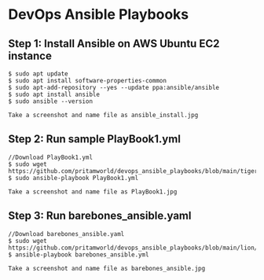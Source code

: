 # DevOps Ansible Playbooks

## Step 1: Install Ansible on AWS Ubuntu EC2 instance
	$ sudo apt update
	$ sudo apt install software-properties-common
	$ sudo apt-add-repository --yes --update ppa:ansible/ansible
	$ sudo apt install ansible
	$ sudo ansible --version

	Take a screenshot and name file as ansible_install.jpg

## Step 2: Run sample PlayBook1.yml
	//Download PlayBook1.yml
	$ sudo wget https://github.com/pritamworld/devops_ansible_playbooks/blob/main/tiger/barebones_ansible.yml
	$ sudo ansible-playbook PlayBook1.yml

	Take a screenshot and name file as PlayBook1.jpg

## Step 3: Run barebones_ansible.yaml
	//Download barebones_ansible.yaml
	$ sudo wget https://github.com/pritamworld/devops_ansible_playbooks/blob/main/lion/PlayBook1.yml
	$ ansible-playbook barebones_ansible.yml

	Take a screenshot and name file as barebones_ansible.jpg
